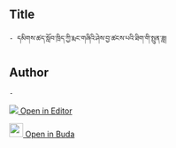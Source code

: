## Title
	- དམིགས་ཚད་སློབ་ཁྲིད་ཀྱི་རྨང་གཞིའི་ཤེས་བྱ་ཚངས་པའི་ཐིག་གི་སྤུན་ཟླ།

## Author
	- 



[<img src="https://img.icons8.com/color/25/000000/edit-property.png"> Open in Editor](http://editor.openpecha.org/P000760)

[<img width="25" src="https://library.bdrc.io/icons/BUDA-small.svg"> Open in Buda](https://library.bdrc.io/show/bdr:IE0OPP000760)
